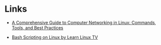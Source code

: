 # Links

- [A Comprehensive Guide to Computer Networking in Linux: Commands, Tools, and Best Practices](https://www.r-bloggers.com/2024/12/a-comprehensive-guide-to-computer-networking-in-linux-commands-tools-and-best-practices)

- [Bash Scripting on Linux by Learn Linux TV](https://www.youtube.com/playlist?app=desktop&list=PLT98CRl2KxKGj-VKtApD8-zCqSaN2mD4w)
